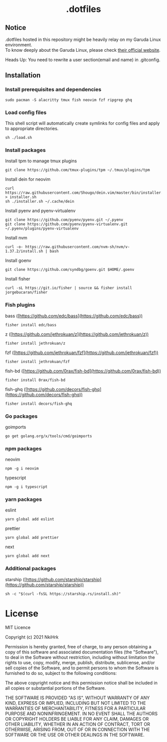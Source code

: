 # <p align="middle">.dotfiles</p>

## Notice

.dotfiles hosted in this repository might be heavily relay on my Garuda Linux environment.<br>
To know deeply about the Garuda Linux, please check [their official website](https://garudalinux.org/).
<br>

Heads Up:
You need to rewrite a user section(email and name) in .gitconfig.

## Installation

### Install prerequisites and dependencies

```shell
sudo pacman -S alacritty tmux fish neovim fzf ripgrep ghq
```

### Load config files

This shell script will automatically create symlinks for config files and apply to appropriate directories.

```shell
sh ./load.sh
```

### Install packages

Install tpm to manage tmux plugins

```shell
git clone https://github.com/tmux-plugins/tpm ~/.tmux/plugins/tpm
```

Install dein for neovim

```shell
curl https://raw.githubusercontent.com/Shougo/dein.vim/master/bin/installer.sh > installer.sh
sh ./installer.sh ~/.cache/dein
```

Install pyenv and pyenv-virtualenv

```shell
git clone https://github.com/pyenv/pyenv.git ~/.pyenv
git clone https://github.com/pyenv/pyenv-virtualenv.git ~/.pyenv/plugins/pyenv-virtualenv
```

Install nvm

```shell
curl -o- https://raw.githubusercontent.com/nvm-sh/nvm/v-1.37.2/install.sh | bash
```

Install goenv

```shell
git clone https://github.com/syndbg/goenv.git $HOME/.goenv
```

Install fisher

```shell
curl -sL https://git.io/fisher | source && fisher install jorgebucaran/fisher
```

### Fish plugins

bass ([https://github.com/edc/bass](https://github.com/edc/bass))

```shell
fisher install edc/bass
```

z ([https://github.com/jethrokuan/z](https://github.com/jethrokuan/z))

```shell
fisher install jethrokuan/z
```

fzf ([https://github.com/jethrokuan/fzf](https://github.com/jethrokuan/fzf))

```shell
fisher install jethrokuan/fzf
```

fish-bd ([https://github.com/0rax/fish-bd](https://github.com/0rax/fish-bd))

```shell
fisher install 0rax/fish-bd
```

fish-ghq ([https://github.com/decors/fish-ghq](https://github.com/decors/fish-ghq))

```shell
fisher install decors/fish-ghq
```

### Go packages

goimports

```shell
go get golang.org/x/tools/cmd/goimports
```

### npm packages

neovim

```shell
npm -g i neovim
```

typescript

```shell
npm -g i typescript
```

### yarn packages

eslint

```shell
yarn global add eslint
```

prettier

```shell
yarn global add prettier
```

next

```shell
yarn global add next
```

### Additional packages

starship ([https://github.com/starship/starship](https://github.com/starship/starship))

```shell
sh -c "$(curl -fsSL https://starship.rs/install.sh)"
```

# License

MIT Licence

Copyright (c) 2021 NkiHrk

Permission is hereby granted, free of charge, to any person obtaining a copy of this software and associated documentation files (the "Software"), to deal in the Software without restriction, including without limitation the rights to use, copy, modify, merge, publish, distribute, sublicense, and/or sell copies of the Software, and to permit persons to whom the Software is furnished to do so, subject to the following conditions:

The above copyright notice and this permission notice shall be included in all copies or substantial portions of the Software.

THE SOFTWARE IS PROVIDED "AS IS", WITHOUT WARRANTY OF ANY KIND, EXPRESS OR IMPLIED, INCLUDING BUT NOT LIMITED TO THE WARRANTIES OF MERCHANTABILITY, FITNESS FOR A PARTICULAR PURPOSE AND NONINFRINGEMENT. IN NO EVENT SHALL THE AUTHORS OR COPYRIGHT HOLDERS BE LIABLE FOR ANY CLAIM, DAMAGES OR OTHER LIABILITY, WHETHER IN AN ACTION OF CONTRACT, TORT OR OTHERWISE, ARISING FROM, OUT OF OR IN CONNECTION WITH THE SOFTWARE OR THE USE OR OTHER DEALINGS IN THE SOFTWARE.
